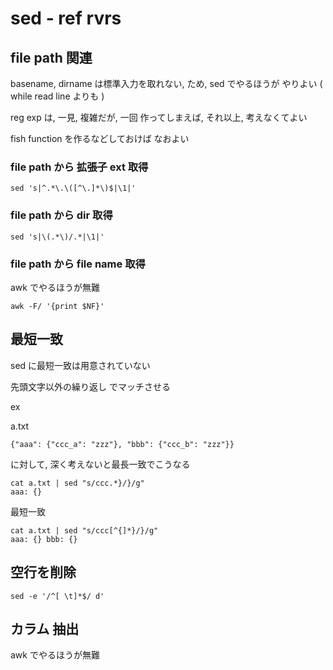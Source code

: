 
# sed  -  ref rvrs


## file path 関連

basename, dirname は標準入力を取れない, ため, 
sed でやるほうが やりよい ( while read line よりも )

reg exp は, 一見, 複雑だが, 一回 作ってしまえば, それ以上, 考えなくてよい

fish function を作るなどしておけば なおよい


### file path から 拡張子 ext 取得

```
sed 's|^.*\.\([^\.]*\)$|\1|'
```


### file path から dir 取得

```
sed 's|\(.*\)/.*|\1|'
```


### file path から file name 取得

awk でやるほうが無難

```
awk -F/ '{print $NF}'
```


## 最短一致

sed に最短一致は用意されていない

先頭文字以外の繰り返し でマッチさせる

ex

a.txt
```
{"aaa": {"ccc_a": "zzz"}, "bbb": {"ccc_b": "zzz"}}
```

に対して, 深く考えないと最長一致でこうなる

```
cat a.txt | sed "s/ccc.*}/}/g"
aaa: {}
```

最短一致

```
cat a.txt | sed "s/ccc[^{]*}/}/g"
aaa: {} bbb: {}
```


## 空行を削除

```
sed -e '/^[ \t]*$/ d'
```


## カラム 抽出

awk でやるほうが無難



